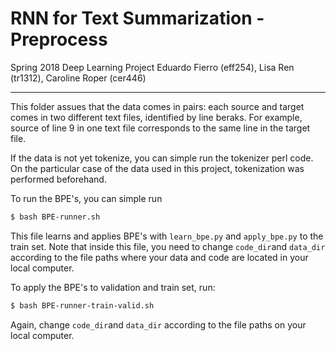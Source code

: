 # RNN for Text Summarization - Preprocess
Spring 2018 Deep Learning Project
Eduardo Fierro (eff254), Lisa Ren (tr1312), Caroline Roper (cer446)

---

This folder assues that the data comes in pairs: each source and target comes in two different text files, identified by line beraks. For example, source of line 9 in one text file corresponds to the same line in the target file. 

If the data is not yet tokenize, you can simple run the tokenizer perl code. On the particular case of the data used in this project, tokenization was performed beforehand. 

To run the BPE's, you can simple run 
```bash
$ bash BPE-runner.sh
```

This file learns and applies BPE's with ```learn_bpe.py``` and ```apply_bpe.py``` to the train set. Note that inside this file, you need to change ```code_dir```and ```data_dir``` according to the file paths where your data and code are located in your local computer. 

To apply the BPE's to validation and train set, run: 

```bash
$ bash BPE-runner-train-valid.sh
````

Again, change ```code_dir```and ```data_dir``` according to the file paths on your local computer.  
